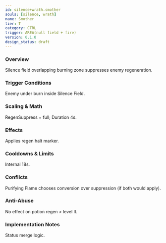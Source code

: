 ```yaml
---
id: silence+wrath.smother
souls: [silence, wrath]
name: Smother
tier: T
category: CTRL
trigger: AREA(null field + fire)
version: 0.1.0
design_status: draft
---
```

### Overview
Silence field overlapping burning zone suppresses enemy regeneration.
### Trigger Conditions
Enemy under burn inside Silence Field.
### Scaling & Math
RegenSuppress = full; Duration 4s.
### Effects
Applies regen halt marker.
### Cooldowns & Limits
Internal 18s.
### Conflicts
Purifying Flame chooses conversion over suppression (if both would apply).
### Anti-Abuse
No effect on potion regen > level II.
### Implementation Notes
Status merge logic.
